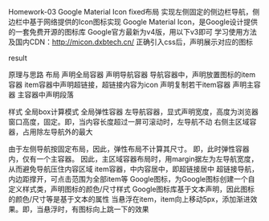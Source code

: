 Homework-03
Google Material Icon fixed布局
实现左侧固定的侧边栏导航，侧边栏中基于网络提供的Icon图标实现
Google Material Icon，是Google设计提供的一套免费开源的图标库
Google官方最新为v4版，用以下v3即可
学习使用方法及国内CDN：http://micon.dxbtech.cn/
正确引入css后，声明展示对应的图标

result

原理与思路
布局
声明全局容器
声明导航容器
导航容器中，声明放置图标的item容器
item容器中声明超链接，超链接内容为icon
声明复制若干item容器
声明主容器
主容器中声明段落

样式
全局box计算模式
全局弹性容器
左导航容器，显式声明宽度，高度为浏览器窗口高度，固定。即，当内容长度超过一屏可滚动时，左导航不动
右侧主区域容器，占用除左导航外的最大

由于左侧导航按固定布局，因此，弹性布局不计算其尺寸。 即，此时弹性容器内，仅有一个主容器。 因此，主区域容器布局时，用margin据左为左导航宽度，从而避免导航压住内容区域
item容器，中内容居中，即超链接居中
超链接导航，内边距撑开，可点击范围为全部item等
Google图标，为Google图标创建一个自定义样式类，声明图标的颜色/尺寸样式
Google图标库基于文本声明，因此图标的颜色/尺寸等是基于文本的属性
当悬浮在item，item向上移动5px，添加渐进效果。即，当悬浮时，有图标向上跳一下的效果